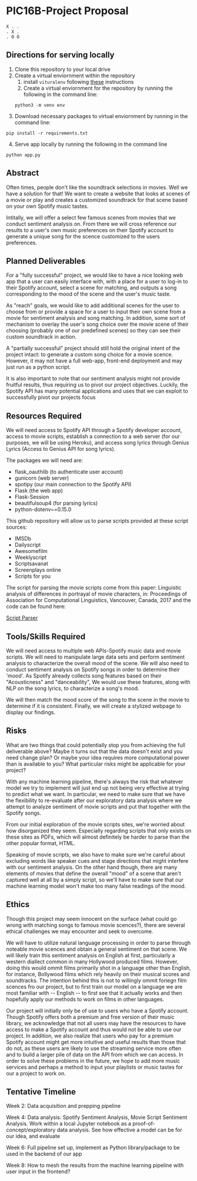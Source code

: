 # PIC16B-Project Proposal
```
X . .
. X .
. O O
```

## Directions for serving locally

1. Clone this repository to your local drive
2. Create a virtual enviornment within the repository
    1. install `vituralenv` following [these](https://packaging.python.org/guides/installing-using-pip-and-virtual-environments/) instructions
    2. Create a virtual enviornment for the repository by running the following in the command line:
    ```
    python3 -m venv env
    ```
3. Download necessary packages to virtual enviornment by running in the command line:
```
pip install -r requirements.txt
```
4. Serve app locally by running the following in the command line
```
python app.py
```

## Abstract

Often times, people don't like the soundtrack selections in movies. Well we have a solution for that! We want to create a website that looks at scenes of a movie or play and creates a customized soundtrack for that scene based on your own Spotify music tastes.

Intitally, we will offer a select few famous scenes from movies that we conduct sentiment analysis on. From there we will cross reference our results to a user's own music preferences on their Spotify account to generate a unique song for the scence customized to the users preferences.

## Planned Deliverables

For a "fully successful" project, we would like to have a nice looking web app that a user can easily interface with, with a place for a user to log-in to their Spotify account, select a scene for matching, and outputs a song corresponding to the mood of the scene and the user's music taste.

As "reach" goals, we would like to add additional scenes for the user to choose from or provide a space for a user to input their own scene from a movie for sentiment analysis and song matching. In addition, some sort of mechanism to overlay the user's song choice over the movie scene of their choosing (probably one of our predefined scenes) so they can see their custom soundtrack in action.

A "partially successful" project should still hold the original intent of the project intact: to generate a custom song choice for a movie scence. However, it may not have a full web-app, front-end deployment and may just run as a python script.

It is also important to note that our sentiment analysis might not provide fruitful results, thus requiring us to pivot our project objectives. Luckily, the Spotify API has many potential applications and uses that we can exploit to successfully pivot our projects focus

## Resources Required

We will need access to Spotify API through a Spotify developer account, access to movie scripts, establish a connection to a web server (for our purposes, we will be using Heroku), and access song lyrics through Genius Lyrics (Access to Genius API for song lyrics).

The packages we will need are:

- flask_oauthlib (to authenticate user account)
- gunicorn (web server)
- spotipy (our main connection to the Spotify API)
- Flask (the web app)
- Flask-Session
- beautifulsoup4 (for parsing lyrics)
- python-dotenv~=0.15.0

This github repository will allow us to parse scripts provided at these script sources:

- IMSDb
- Dailyscript
- Awesomefilm
- Weeklyscript
- Scriptsavanat
- Screenplays online
- Scripts for you

The script for parsing the movie scripts come from this paper: Linguistic analysis of differences in portrayal of movie characters, in: Proceedings of Association for Computational Linguistics, Vancouver, Canada, 2017 and the code can be found here:

[Script Parser](https://github.com/usc-sail/mica-text-script-parser)


## Tools/Skills Required

We will need access to multiple web APIs-Spotify music data and movie scripts. We will need to manipulate large data sets and perform sentiment analysis to characterize the overall mood of the scene. We will also need to conduct sentiment analysis on Spotify songs in order to determine their 'mood'. As Spotify already collects song features based on their "Acousticness" and "danceability", We would use these features, along with NLP on the song lyrics, to characterize a song's mood.

We will then match the mood score of the song to the scene in the movie to determine if it is consistent. Finally, we will create a stylized webpage to display our findings.

## Risks

What are two things that could potentially stop you from achieving the full deliverable above? Maybe it turns out that the data doesn't exist and you need change plan? Or maybe your idea requires more computational power than is available to you? What particular risks might be applicable for your project?

With any machine learning pipeline, there's always the risk that whatever model we try to implement will just end up not being very effective at trying to predict what we want. In particular, we need to make sure that we have the flexibility to re-evaluate after our exploratory data analysis where we attempt to analyze sentiment of movie scripts and put that together with the Spotify songs.

From our initial exploration of the movie scripts sites, we're worried about how disorganized they seem. Especially regarding scripts that only exists on these sites as PDFs, which will almost definitely be harder to parse than the other popular format, HTML. 

Speaking of movie scripts, we also have to make sure we're careful about excluding words like speaker cues and stage directions that might interfere with our sentiment analysis. On the other hand though, there are many elements of movies that define the overall "mood" of a scene that aren't captured well at all by a simply script, so we'll have to make sure that our machine learning model won't make too many false readings of the mood.

## Ethics

Though this project may seem innocent on the surface (what could go wrong with matching songs to famous movie scences?), there are several ethical challenges we may encounter and seek to overcome. 

We will have to utilize natural language processing in order to parse through noteable movie scences and obtain a general sentiment on that scene. We will likely train this sentiment analysis on English at first, particularly a western diallect common in many Hollywood produced films. However, doing this would ommit films primarily shot in a language other than English, for instance, Bollywood films which rely heavily on their musical scores and soundtracks. The intention behind this is not to willingly ommit foriegn film scences fro our project, but to first train our model on a language we are most familiar with -- English -- to first see that it actually works and then hopefully apply our methods to work on films in other languages.

Our project will initially only be of use to users who have a Spotify account. Though Spotify offers both a premium and free version of their music library, we acknowledge that not all users may have the resources to have access to make a Spotify account and thus would not be able to use our project. In addition, we also realize that users who pay for a premium Spotify account might get more intuitive and useful results than those that do not, as these users are likely to use the streaming service more often and to build a larger pile of data on the API from which we can access. In order to solve these problems in the future, we hope to add more music services and perhaps a method to input your playlists or music tastes for our a project to work on. 

## Tentative Timeline

Week 2: Data acquisition and prepping pipeline

Week 4: Data analysis: Spotify Sentiment Analysis, Movie Script Sentiment Analysis. Work within a local Jupyter notebook as a proof-of-concept/exploratory data analysis. See how effective a model can be for our idea, and evaluate

Week 6: Full pipeline set up, implement as Python library/package to be used in the backend of our app

Week 8: How to mesh the results from the machine learning pipeline with user input in the frontend?